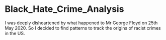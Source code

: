 # Black_Hate_Crime_Analysis
I was deeply disheartened by what happened to Mr George Floyd on 25th May 2020. So I decided to find patterns to track the origins of racist crimes in the US.
